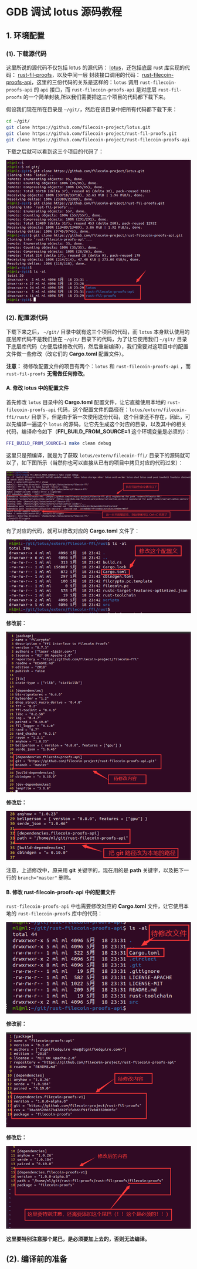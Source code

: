 
# GDB 调试 lotus 源码教程

## 1. 环境配置

### (1). 下载源代码

这里所说的源代码不仅包括 lotus 的源代码： [lotus](https://github.com/filecoin-project/lotus)，还包括底层 rust 库实现的代码： [rust-fil-proofs](https://github.com/filecoin-project/rust-fil-proofs)，以及中间一层 封装接口调用的代码： [rust-filecoin-proofs-api](https://github.com/filecoin-project/rust-filecoin-proofs-api)，这里的三份代码的关系是这样的：`lotus` 调用 `rust-filecoin-proofs-api` 的 `api` 接口，而  `rust-filecoin-proofs-api` 是对底层 `rust-fil-proofs` 的一个简单封装,所以我们需要把这三个项目的代码都下载下来。

假设我们现在所在目录是 `~/git/`，然后在该目录中把所有代码都下载下来：

```sh
cd ~/git/
git clone https://github.com/filecoin-project/lotus.git
git clone https://github.com/filecoin-project/rust-fil-proofs.git
git clone https://github.com/filecoin-project/rust-filecoin-proofs-api.git
```

下载之后就可以看到这三个项目的代码了：

![三个项目的代码目录](./pictures/project.png)


### (2). 配置源代码

下载下来之后， `~/git/` 目录中就有这三个项目的代码，而 `lotus` 本身默认使用的底层库代码不是我们放在 `~/git/` 目录下的代码，为了让它使用我们 `~/git/` 目录下底层库代码（方便后续修改代码，然后重新编译），我们需要对这项目中的配置文件做一些修改（改它们的 **Cargo.toml** 配置文件）。

**注意：**
待修改配置文件的项目有两个：`lotus` 和  `rust-filecoin-proofs-api` ，而 `rust-fil-proofs` **无需做任何修改**。

#### A. 修改 lotus 中的配置文件

首先修改 `lotus` 目录中的 **Cargo.toml** 配置文件，让它直接使用本地的 `rust-filecoin-proofs-api` 代码，这个配置文件的路径在：`lotus/extern/filecoin-ffi/rust/` 目录下，但是由于第一次使用这份代码，这个目录还不存在，因此，可以先编译一遍这个 `lotus` 的源码，让它先生成这个对应的目录，以及其中的相关代码，编译命令如下（**FFI_BUILD_FROM_SOURCE=1** 这个环境变量是必须的）：

```sh
FFI_BUILD_FROM_SOURCE=1 make clean debug
```

这里只是预编译，就是为了获取 `lotus/extern/filecoin-ffi/` 目录下的源码就可以了，如下图所示（当然你也可以直接从已有的项目中拷贝对应的代码过来）：

![预编译下载对应代码](./pictures/precompile.png)

有了对应的代码，就可以修改对应的 **Cargo.toml** 文件了：

![待修改的配置文件](./pictures/change_lotus.png)

**修改前：**

![修改前](./pictures/before_change_lotus.png)

**修改后：**

![修改后](./pictures/after_change_lotus.png)

注意，上述修改中，原来用 **git** 关键字的，现在用的是 **path** 关键字，以及把下一行的 `branch="master"` 删除。


#### B. 修改 rust-filecoin-proofs-api 中的配置文件

`rust-filecoin-proofs-api` 中也需要修改对应的 **Cargo.toml** 文件，让它使用本地的 `rust-filecoin-proofs` 库中的代码：

![待修改的配置文件](./pictures/chang_api.png)

**修改前：**

![修改前](./pictures/before_change_api.png)

**修改后：**

![修改后](./pictures/after_change_api.png)

**这里要特别注意那个尾巴，是必须要加上去的，否则无法编译。**



## (2). 编译前的准备

